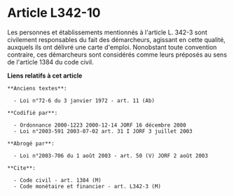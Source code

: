 # Article L342-10

Les personnes et établissements mentionnés à l'article L. 342-3 sont civilement responsables du fait des démarcheurs,
agissant en cette qualité, auxquels ils ont délivré une carte d'emploi. Nonobstant toute convention contraire, ces
démarcheurs sont considérés comme leurs préposés au sens de l'article 1384 du code civil.

**Liens relatifs à cet article**

	**Anciens textes**:

	  - Loi n°72-6 du 3 janvier 1972 - art. 11 (Ab)

	**Codifié par**:

	  - Ordonnance 2000-1223 2000-12-14 JORF 16 décembre 2000
	  - Loi n°2003-591 2003-07-02 art. 31 I JORF 3 juillet 2003

	**Abrogé par**:

	  - Loi n°2003-706 du 1 août 2003 - art. 50 (V) JORF 2 août 2003

	**Cite**:

	  - Code civil - art. 1384 (M)
	  - Code monétaire et financier - art. L342-3 (M)
